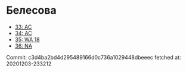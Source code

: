 # Белесова
- [33: AC](33.md)
- [34: AC](34.md)
- [35: WA 18](35.md)
- [36: NA](36.md)

Commit: c3d4ba2bd4d295489166d0c736a1029448dbeeec
 fetched at: 20201203-233212
